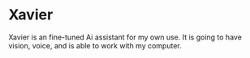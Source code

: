 # Xavier
Xavier is an fine-tuned Ai assistant for my own use. It is going to have vision, voice, and is able to work with my computer.
